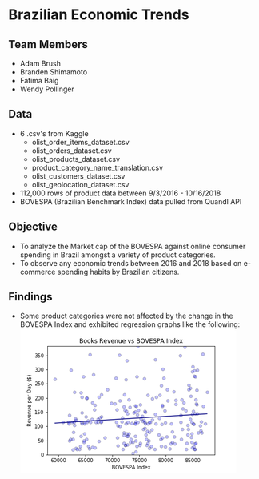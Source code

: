 # Brazilian Economic Trends

## Team Members 
- Adam Brush
- Branden Shimamoto
- Fatima Baig 
- Wendy Pollinger

## Data
- 6 .csv's from Kaggle
  - olist_order_items_dataset.csv
  - olist_orders_dataset.csv
  - olist_products_dataset.csv
  - product_category_name_translation.csv
  - olist_customers_dataset.csv
  - olist_geolocation_dataset.csv
- 112,000 rows of product data between 9/3/2016 - 10/16/2018 
- BOVESPA (Brazilian Benchmark Index) data pulled from Quandl API

## Objective
- To analyze the Market cap of the BOVESPA against online consumer spending in Brazil amongst a variety of product categories. 
- To observe any economic trends between 2016 and 2018 based on e-commerce spending habits by Brazilian citizens.

## Findings
- Some product categories were not affected by the change in the BOVESPA Index and exhibited regression graphs like the following:
![alt text](https://github.com/BShim92/BrazilianECommerce/blob/master/Graphs/BOVbooks.png)

